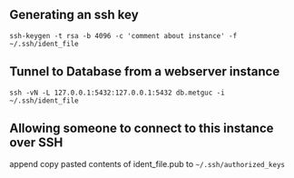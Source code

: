 

## Generating an ssh key
`ssh-keygen -t rsa -b 4096 -c 'comment about instance' -f ~/.ssh/ident_file`


## Tunnel to Database from a webserver instance
`ssh -vN -L 127.0.0.1:5432:127.0.0.1:5432 db.metguc -i ~/.ssh/ident_file`

## Allowing someone to connect to this instance over SSH

append copy pasted contents of ident_file.pub to `~/.ssh/authorized_keys`
